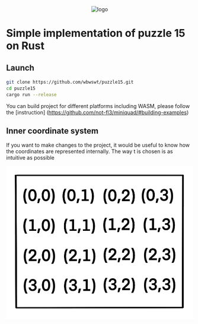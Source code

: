 <div align="center">
    <img src="./img/logo.svg" alt="logo">
</div>

# Simple implementation of puzzle 15 on Rust

## Launch

```bash
git clone https://github.com/wbwswt/puzzle15.git
cd puzzle15
cargo run --release
```

You can build project for different platforms including WASM, please follow the [instruction] (https://github.com/not-fl3/miniquad/#building-examples)

## Inner coordinate system

If you want to make changes to the project, it would be useful to know how the coordinates are represented internally. The way t is chosen is as intuitive as possible

<div align="center">
    <img src="./img/coordinate.png" alt="coordinates">
</div>


